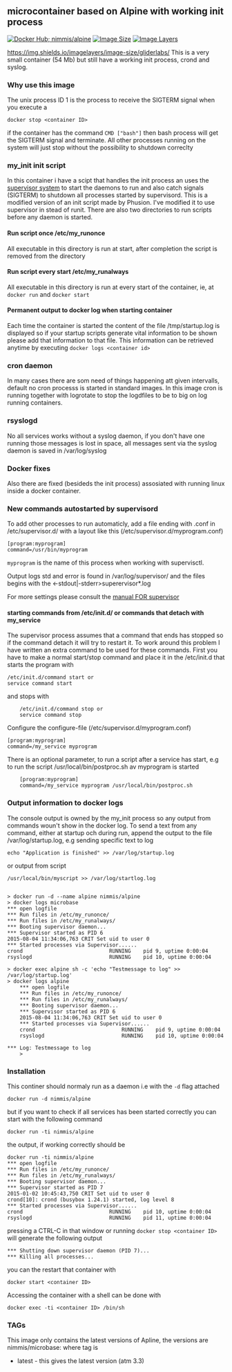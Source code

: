 ## microcontainer based on Alpine with working init process
 [![Docker Hub; nimmis/alpine](https://img.shields.io/badge/dockerhub-nimmis%2Falpine-green.svg)](https://registry.hub.docker.com/u/nimmis/alpine)
 [![Image Size](https://img.shields.io/imagelayers/image-size/nimmis/alpine/latest.svg)](https://imagelayers.io/?images=nimmis/alpine:latest)
 [![Image Layers](https://img.shields.io/imagelayers/layers/nimmis/alpine/latest.svg)](https://imagelayers.io/?images=nimmis/alpine:latest)

https://img.shields.io/imagelayers/image-size/gliderlabs/
This is a very small container (54 Mb) but still have a working init process, crond and syslog.

### Why use this image

The unix process ID 1 is the process to receive the SIGTERM signal when you execute a 

	docker stop <container ID>

if the container has the command `CMD ["bash"]` then bash process will get the SIGTERM signal and terminate.
All other processes running on the system will just stop without the possibility to shutdown correclty

### my_init init script

In this container i have a scipt that handles the init process an uses the [supervisor system](http://supervisord.org/index.html) to start
the daemons to run and also catch signals (SIGTERM) to shutdown all processes started by supervisord. This is a modified version of
an init script made by Phusion. I've modified it to use supervisor in stead of runit. There are also two directories to run scripts
before any daemon is started.

#### Run script once /etc/my_runonce

All executable in this directory is run at start, after completion the script is removed from the directory

#### Run script every start /etc/my_runalways

All executable in this directory is run at every start of the container, ie, at `docker run` and `docker start`

#### Permanent output to docker log when starting container

Each time the container is started the content of the file /tmp/startup.log is displayed so if your startup scripts generate 
vital information to be shown please add that information to that file. This information can be retrieved anytime by
executing `docker logs <container id>`

### cron daemon

In many cases there are som need of things happening att given intervalls, default no cron processs is started
in standard images. In this image cron is running together with logrotate to stop the logdfiles to be
to big on log running containers.

### rsyslogd

No all services works without a syslog daemon, if you don't have one running those messages is lost in space,
all messages sent via the syslog daemon is saved in /var/log/syslog

### Docker fixes 

Also there are fixed (besideds the init process) assosiated with running linux inside a docker container.

### New commands autostarted by supervisord

To add other processes to run automaticly, add a file ending with .conf  in /etc/supervisor.d/ 
with a layout like this (/etc/supervisor.d/myprogram.conf) 

	[program:myprogram]
	command=/usr/bin/myprogram

`myprogram` is the name of this process when working with supervisctl.

Output logs std and error is found in /var/log/supervisor/ and the files begins with the <defined name><-stdout|-stderr>superervisor*.log

For more settings please consult the [manual FOR supervisor](http://supervisord.org/configuration.html#program-x-section-settings)

#### starting commands from /etc/init.d/ or commands that detach with my_service

The supervisor process assumes that a command that ends has stopped so if the command detach it will try to restart it. To work around this
problem I have written an extra command to be used for these commands. First you have to make a normal start/stop command and place it in
the /etc/init.d that starts the program with

	/etc/init.d/command start or
	service command start

and stops with

        /etc/init.d/command stop or
        service command stop

Configure the configure-file (/etc/supervisor.d/myprogram.conf)

	[program:myprogram]
	command=/my_service myprogram

There is an optional parameter, to run a script after a service has start, e.g to run the script /usr/local/bin/postproc.sh av myprogram is started

        [program:myprogram]
        command=/my_service myprogram /usr/local/bin/postproc.sh

### Output information to docker logs

The console output is owned by the my_init process so any output from commands woun't show in the docker log. To send a text from any command, either
at startup och during run, append the output to the file /var/log/startup.log, e.g sending specific text to log

	echo "Application is finished" >> /var/log/startup.log

or output from script

	/usr/local/bin/myscript >> /var/log/startlog.log


	> docker run -d --name alpine nimmis/alpine
	> docker logs microbase
	*** open logfile
	*** Run files in /etc/my_runonce/
	*** Run files in /etc/my_runalways/
	*** Booting supervisor daemon...
	*** Supervisor started as PID 6
	2015-08-04 11:34:06,763 CRIT Set uid to user 0
	*** Started processes via Supervisor......
	crond                            RUNNING    pid 9, uptime 0:00:04
	rsyslogd                         RUNNING    pid 10, uptime 0:00:04

	> docker exec alpine sh -c 'echo "Testmessage to log" >> /var/log/startup.log'
	> docker logs alpine
        *** open logfile
        *** Run files in /etc/my_runonce/
        *** Run files in /etc/my_runalways/
        *** Booting supervisor daemon...
        *** Supervisor started as PID 6
        2015-08-04 11:34:06,763 CRIT Set uid to user 0
        *** Started processes via Supervisor......
        crond                            RUNNING    pid 9, uptime 0:00:04
        rsyslogd                         RUNNING    pid 10, uptime 0:00:04

	*** Log: Testmessage to log
        >

### Installation

This continer should normaly run as a daemon i.e with the `-d` flag attached

	docker run -d nimmis/alpine

but if you want to check if all services has been started correctly you can start with the following command

	docker run -ti nimmis/alpine

the output, if working correctly should be

	docker run -ti nimmis/alpine
	*** open logfile
	*** Run files in /etc/my_runonce/
	*** Run files in /etc/my_runalways/
	*** Booting supervisor daemon...
	*** Supervisor started as PID 7
	2015-01-02 10:45:43,750 CRIT Set uid to user 0
	crond[10]: crond (busybox 1.24.1) started, log level 8
	*** Started processes via Supervisor......
	crond                            RUNNING    pid 10, uptime 0:00:04
	rsyslogd                         RUNNING    pid 11, uptime 0:00:04

pressing a CTRL-C in that window  or running `docker stop <container ID>` will generate the following output

	*** Shutting down supervisor daemon (PID 7)...
	*** Killing all processes...

you can the restart that container with 

	docker start <container ID>

Accessing the container with a shell can be done with

	docker exec -ti <container ID> /bin/sh

### TAGs

This image only contains the latest versions of Apline, the versions are
nimmis/microbase:<tag> where tag is

- latest -  this gives the latest version (atm 3.3)


